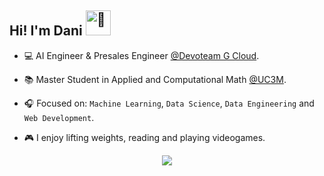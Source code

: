 


## Hi! I'm Dani <img src="https://fonts.gstatic.com/s/e/notoemoji/latest/1f44b/512.gif" alt="👋" width="40">

- 💻 AI Engineer & Presales Engineer [@Devoteam G Cloud](https://gcloud.devoteam.com/).

- 📚 Master Student in Applied and Computational Math [@UC3M](https://www.uc3m.es/master/matematica-aplicada).

- 🎧 Focused on: `Machine Learning`, `Data Science`, `Data Engineering` and `Web Development`.

- 🎮 I enjoy lifting weights, reading and playing videogames.

<div align="center">
  <a href="https://www.linkedin.com/in/danielkwapien/">
    <img src="https://img.shields.io/badge/LinkedIn-0077B5?style=for-the-badge&logo=linkedin&logoColor=white"/>
  </a>
</div>
